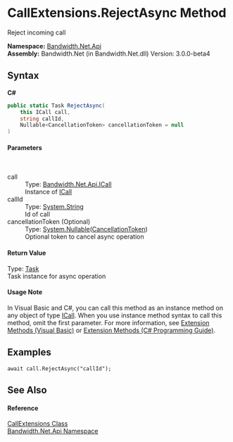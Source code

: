 ﻿# CallExtensions.RejectAsync Method 
 

Reject incoming call

**Namespace:**&nbsp;<a href ="N_Bandwidth_Net_Api.md">Bandwidth.Net.Api</a><br />**Assembly:**&nbsp;Bandwidth.Net (in Bandwidth.Net.dll) Version: 3.0.0-beta4

## Syntax

**C#**<br />
``` C#
public static Task RejectAsync(
	this ICall call,
	string callId,
	Nullable<CancellationToken> cancellationToken = null
)
```


#### Parameters
&nbsp;<dl><dt>call</dt><dd>Type: <a href ="T_Bandwidth_Net_Api_ICall.md">Bandwidth.Net.Api.ICall</a><br />Instance of <a href ="T_Bandwidth_Net_Api_ICall.md">ICall</a></dd><dt>callId</dt><dd>Type: <a href="http://msdn2.microsoft.com/en-us/library/s1wwdcbf" target="_blank">System.String</a><br />Id of call</dd><dt>cancellationToken (Optional)</dt><dd>Type: <a href="http://msdn2.microsoft.com/en-us/library/b3h38hb0" target="_blank">System.Nullable</a>(<a href="http://msdn2.microsoft.com/en-us/library/dd384802" target="_blank">CancellationToken</a>)<br />Optional token to cancel async operation</dd></dl>

#### Return Value
Type: <a href="http://msdn2.microsoft.com/en-us/library/dd235678" target="_blank">Task</a><br />Task instance for async operation

#### Usage Note
In Visual Basic and C#, you can call this method as an instance method on any object of type <a href ="T_Bandwidth_Net_Api_ICall.md">ICall</a>. When you use instance method syntax to call this method, omit the first parameter. For more information, see <a href="http://msdn.microsoft.com/en-us/library/bb384936.aspx">Extension Methods (Visual Basic)</a> or <a href="http://msdn.microsoft.com/en-us/library/bb383977.aspx">Extension Methods (C# Programming Guide)</a>.

## Examples

```
await call.RejectAsync("callId");
```


## See Also


#### Reference
<a href ="T_Bandwidth_Net_Api_CallExtensions.md">CallExtensions Class</a><br /><a href ="N_Bandwidth_Net_Api.md">Bandwidth.Net.Api Namespace</a><br />